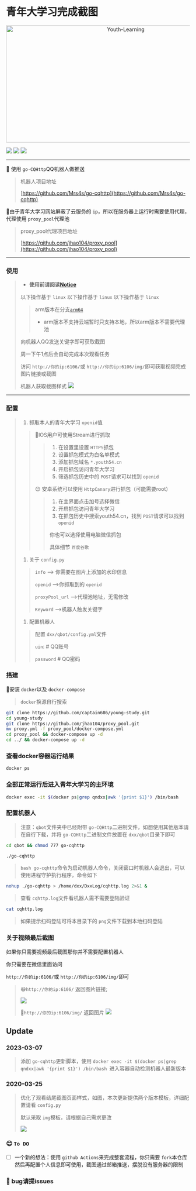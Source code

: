 # 青年大学习完成截图

<div align=center><img src="https://socialify.git.ci/captain686/Youth-Learning/image?description=1&font=Raleway&forks=1&issues=1&language=1&name=1&owner=1&stargazers=1&cache=600&theme=Light" alt="Youth-Learning" width="640" height="320"  /></div>

![](https://img.shields.io/badge/Tools-Docker-informational?style=plastic&logo=Docker&logoColor=white&color=2bbc8a)		![](https://img.shields.io/badge/OS-Linux-informational?style=plastic&logoColor=white&color=2bbc8a&logo=Linux)	![](https://img.shields.io/badge/Python->=3.7-informational?style=plastic&logo=Python&logoColor=white&color=2bbc8a)

---

🤖 使用 `go-CQHttp`QQ机器人做推送

> 机器人项目地址
>
> [https://github.com/Mrs4s/go-cqhttp](https://github.com/Mrs4s/go-cqhttp)

🚀由于青年大学习网站屏蔽了云服务的 `ip`，所以在服务器上运行时需要使用代理，代理使用 `proxy_pool`代理池

> proxy\_pool代理项目地址
>
> [https://github.com/jhao104/proxy_pool](https://github.com/jhao104/proxy_pool)

---

### 使用

> - **使用前请阅读[Notice](#notice)**
>
> 以下操作基于 `linux`  以下操作基于 `linux`  以下操作基于 `linux`
>
>> arm版本在分支[`arm64`](https://github.com/captain686/Youth-Learning/tree/arm64)
>>
>> - arm版本不支持云端暂时只支持本地，所以arm版本不需要代理池
>>
>
> 向机器人QQ发送关键字即可获取截图
>
> 周一下午1点后会自动完成本次观看任务
>
> 访问 `http://你的ip:6106/`或 `http://你的ip:6106/img/`即可获取视频完成图片链接或截图
>
> 机器人获取截图样式
> ![](doc/end.png)

---

### 配置

> 1. 抓取本人的青年大学习 `openid`值
>
>> 🍎IOS用户可使用Stream进行抓取
>>
>>> 1. 在设置里设置 `HTTPS`抓包
>>> 2. 设置抓包模式为白名单模式
>>> 3. 添加抓包域名 `*.youth54.cn`
>>> 4. 开启抓包访问青年大学习
>>> 5. 筛选抓包历史中的 `POST`请求可以找到 `openid`
>>>
>>
>> 😊 安卓系统可以使用 `HttpCanary`进行抓包（可能需要root）
>>
>>> 1. 在主界面点击加号选择微信
>>> 2. 开启抓包访问青年大学习
>>> 3. 在抓包历史中搜索youth54.cn，找到 `POST`请求可以找到 `openid`
>>>
>>> 你也可以选择使用电脑微信抓包
>>>
>>> 具体细节 `百度谷歌`
>>>
>>
>
> 1. 关于 `config.py`
>
>> `info` –> 你需要在图片上添加的水印信息
>>
>> `openid` –>你抓取到的 `openid`
>>
>> `proxyPool_url`  –>代理池地址，无需修改
>>
>> `Keyword` –>机器人触发关键字
>>
>
> 1. 配置机器人
>
>> 配置 `dxx/qbot/config.yml`文件
>>
>> `uin`:  # QQ账号
>>
>> `password`  # QQ密码
>>

### 搭建

🐳安装 `docker`以及 `docker-compose`

> `docker`换源自行搜索

```bash
git clone https://github.com/captain686/young-study.git
cd young-study
git clone https://github.com/jhao104/proxy_pool.git
mv proxy.yml -f proxy_pool/docker-compose.yml
cd proxy_pool && docker-compose up -d
cd ../ && docker-compose up -d
```

### 查看docker容器运行结果

```bash
docker ps
```

### 全部正常运行后进入青年大学习的主环境

```bash
docker exec -it $(docker ps|grep qndxx|awk '{print $1}') /bin/bash
```

### 配置机器人

> 注意：`qbot`文件夹中已经附带 `go-CQHttp`二进制文件，如想使用其他版本请在自行下载，并将 `go-CQHttp`二进制文件放置在 `dxx/qbot`目录下即可

```bash
cd qbot && chmod 777 go-cqhttp
```

```bash
./go-cqhttp
```

> `bash go-cqhttp`命令为启动机器人命令，关闭窗口时机器人会退出，可以使用进程守护执行程序，命令如下

```bash
nohup ./go-cqhttp > /home/dxx/DxxLog/cqhttp.log 2>&1 &
```

> 查看 `cqhttp.log`文件看机器人需不需要登陆验证

```bash
cat cqhttp.log
```

> 如果提示扫码登陆可将本目录下的 `png`文件下载到本地扫码登陆

### 关于视频最后截图

如果你只需要视频最后截图那你并不需要配置机器人

你只需要在微信里面访问

`http://你的ip:6106/`或 `http://你的ip:6106/img/`即可

> 😃`http://你的ip:6106/` 返回图片链接;
>
> ![](./doc/index.png)
>
> 🙈`http://你的ip:6106/img/`
> 返回图片
> ![](./doc/2022-3-25.PNG)

## Update

### 2023-03-07

> 添加 `go-cqhttp`更新脚本，使用 `docker exec -it $(docker ps|grep qndxx|awk '{print $1}') /bin/bash `进入容器自动检测机器人最新版本

### 2020-03-25

> 优化了观看结尾截图页面样式，如图，本次更新提供两个版本模板，详细配置请看 `config.py`
>
> 默认采取 `img`模板，请根据自己需求更改
>
> ![](./doc/2022-3-25.PNG)

### 😊 `To DO`

- [ ] 一个新的想法：使用 `github Actions`来完成整套流程，你只需要 `fork`本仓库然后再配置个人信息即可使用，截图通过邮箱推送，摆脱没有服务器的限制

### 👼 bug请提issues
